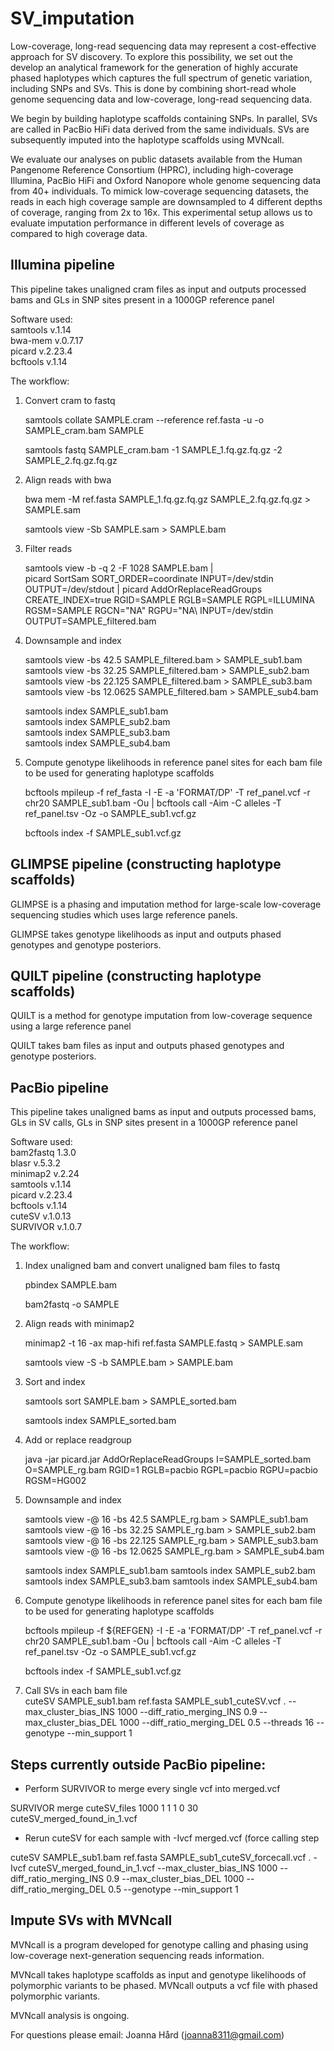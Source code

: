 # SV_imputation


Low-coverage, long-read sequencing data may represent a cost-effective approach for SV discovery. To explore this possibility, we set out the develop an analytical framework for the generation of highly accurate phased haplotypes which captures the full spectrum of genetic variation, including SNPs and SVs. This is done by combining short-read whole genome sequencing data and low-coverage, long-read sequencing data.  

We begin by building haplotype scaffolds containing SNPs. In parallel, SVs are called in PacBio HiFi data derived from the same individuals. SVs are subsequently imputed into the haplotype scaffolds using MVNcall.  

We evaluate our analyses on public datasets available from the Human Pangenome Reference Consortium (HPRC), including high-coverage Illumina, PacBio HiFi and Oxford Nanopore whole genome sequencing data from 40+ individuals. To mimick low-coverage sequencing datasets, the reads in each high coverage sample are downsampled to 4 different depths of coverage, ranging from 2x to 16x.  This experimental setup allows us to evaluate imputation performance in different levels of coverage as compared to high coverage data. 


## Illumina pipeline  
This pipeline takes unaligned cram files as input and outputs processed bams and GLs in SNP sites present in a 1000GP reference panel  

Software used:  
samtools v.1.14  
bwa-mem v.0.7.17  
picard v.2.23.4  
bcftools v.1.14  

The workflow:

1. Convert cram to fastq   

   samtools collate SAMPLE.cram --reference ref.fasta -u -o SAMPLE_cram.bam SAMPLE   

   samtools fastq SAMPLE_cram.bam -1 SAMPLE_1.fq.gz.fq.gz -2 SAMPLE_2.fq.gz.fq.gz   

2. Align reads with bwa  

   bwa mem -M ref.fasta SAMPLE_1.fq.gz.fq.gz SAMPLE_2.fq.gz.fq.gz > SAMPLE.sam  

   samtools view -Sb SAMPLE.sam > SAMPLE.bam  

3. Filter reads  

   samtools view -b -q 2 -F 1028 SAMPLE.bam |  
   picard SortSam SORT_ORDER=coordinate INPUT=/dev/stdin OUTPUT=/dev/stdout |
   picard AddOrReplaceReadGroups CREATE_INDEX=true RGID=SAMPLE RGLB=SAMPLE RGPL=ILLUMINA RGSM=SAMPLE RGCN=\"NA\" RGPU=\"NA\ INPUT=/dev/stdin OUTPUT=SAMPLE_filtered.bam  
   

4. Downsample and index  

   samtools view -bs 42.5 SAMPLE_filtered.bam > SAMPLE_sub1.bam  
   samtools view -bs 32.25 SAMPLE_filtered.bam > SAMPLE_sub2.bam  
   samtools view -bs 22.125 SAMPLE_filtered.bam > SAMPLE_sub3.bam  
   samtools view -bs 12.0625 SAMPLE_filtered.bam > SAMPLE_sub4.bam  

   samtools index SAMPLE_sub1.bam  
   samtools index SAMPLE_sub2.bam  
   samtools index SAMPLE_sub3.bam  
   samtools index SAMPLE_sub4.bam   

5. Compute genotype likelihoods in reference panel sites for each bam file to be used for generating haplotype scaffolds

   bcftools mpileup -f ref_fasta -I -E -a 'FORMAT/DP' -T ref_panel.vcf -r chr20 SAMPLE_sub1.bam -Ou | bcftools call -Aim -C alleles -T ref_panel.tsv -Oz -o SAMPLE_sub1.vcf.gz  

   bcftools index -f SAMPLE_sub1.vcf.gz



## GLIMPSE pipeline (constructing haplotype scaffolds)

GLIMPSE is a phasing and imputation method for large-scale low-coverage sequencing studies which uses large reference panels.

GLIMPSE takes genotype likelihoods as input and outputs phased genotypes and genotype posteriors.


## QUILT pipeline (constructing haplotype scaffolds)

QUILT is a method for genotype imputation from low-coverage sequence using a large reference panel

QUILT takes bam files as input and outputs phased genotypes and genotype posteriors.


## PacBio pipeline  
This pipeline takes unaligned bams as input and outputs processed bams, GLs in SV calls, GLs in SNP sites present in a 1000GP reference panel


Software used:  
bam2fastq 1.3.0  
blasr v.5.3.2  
minimap2 v.2.24  
samtools v.1.14  
picard v.2.23.4  
bcftools v.1.14  
cuteSV v.1.0.13  
SURVIVOR v.1.0.7  


The workflow:  

1. Index unaligned bam and convert unaligned bam files to fastq

   pbindex SAMPLE.bam

   bam2fastq -o SAMPLE

2. Align reads with minimap2

   minimap2 -t 16 -ax map-hifi  ref.fasta SAMPLE.fastq > SAMPLE.sam

   samtools view -S -b SAMPLE.bam > SAMPLE.bam

3. Sort and index

   samtools sort SAMPLE.bam > SAMPLE_sorted.bam 

   samtools index SAMPLE_sorted.bam

4. Add or replace readgroup

   java -jar picard.jar AddOrReplaceReadGroups I=SAMPLE_sorted.bam O=SAMPLE_rg.bam RGID=1 RGLB=pacbio RGPL=pacbio RGPU=pacbio RGSM=HG002

5. Downsample and index

   samtools view -@ 16 -bs 42.5 SAMPLE_rg.bam > SAMPLE_sub1.bam
   samtools view -@ 16 -bs 32.25 SAMPLE_rg.bam > SAMPLE_sub2.bam
   samtools view -@ 16 -bs 22.125 SAMPLE_rg.bam > SAMPLE_sub3.bam
   samtools view -@ 16 -bs 12.0625 SAMPLE_rg.bam > SAMPLE_sub4.bam

   samtools index SAMPLE_sub1.bam
   samtools index SAMPLE_sub2.bam
   samtools index SAMPLE_sub3.bam
   samtools index SAMPLE_sub4.bam


6. Compute genotype likelihoods in reference panel sites for each bam file to be used for generating haplotype scaffolds

   bcftools mpileup -f ${REFGEN} -I -E -a 'FORMAT/DP' -T ref_panel.vcf -r chr20 SAMPLE_sub1.bam -Ou | bcftools call -Aim -C alleles -T ref_panel.tsv -Oz -o SAMPLE_sub1.vcf.gz 

   bcftools index -f SAMPLE_sub1.vcf.gz


7. Call SVs in each bam file  
cuteSV SAMPLE_sub1.bam ref.fasta SAMPLE_sub1_cuteSV.vcf . --max_cluster_bias_INS 1000 --diff_ratio_merging_INS 0.9 --max_cluster_bias_DEL 1000 --diff_ratio_merging_DEL 0.5 --threads 16 --genotype --min_support 1


## Steps currently outside PacBio pipeline:  

* Perform SURVIVOR to merge every single vcf into merged.vcf  

SURVIVOR merge cuteSV_files 1000 1 1 1 0 30 cuteSV_merged_found_in_1.vcf  


* Rerun cuteSV for each sample with -Ivcf merged.vcf (force calling step  

cuteSV SAMPLE_sub1.bam ref.fasta SAMPLE_sub1_cuteSV_forcecall.vcf . -Ivcf cuteSV_merged_found_in_1.vcf --max_cluster_bias_INS 1000 --diff_ratio_merging_INS 0.9 --max_cluster_bias_DEL 1000 --diff_ratio_merging_DEL 0.5 --genotype --min_support 1



## Impute SVs with MVNcall

MVNcall is a program developed for genotype calling and phasing using low-coverage next-generation sequencing reads information.

MVNcall takes haplotype scaffolds as input and genotype likelihoods of polymorphic variants to be phased. MVNcall outputs a vcf file with phased polymorphic variants.

MVNcall analysis is ongoing.



For questions please email: Joanna Hård (joanna8311@gmail.com)

